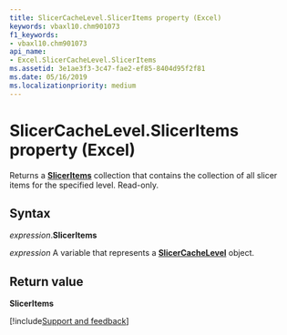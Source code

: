 ```yaml
---
title: SlicerCacheLevel.SlicerItems property (Excel)
keywords: vbaxl10.chm901073
f1_keywords:
- vbaxl10.chm901073
api_name:
- Excel.SlicerCacheLevel.SlicerItems
ms.assetid: 3e1ae3f3-3c47-fae2-ef85-8404d95f2f81
ms.date: 05/16/2019
ms.localizationpriority: medium
---
```



# SlicerCacheLevel.SlicerItems property (Excel)

Returns a **[SlicerItems](Excel.SlicerItems.md)** collection that contains the collection of all slicer items for the specified level. Read-only.


## Syntax

_expression_.**SlicerItems**

_expression_ A variable that represents a **[SlicerCacheLevel](Excel.SlicerCacheLevel.md)** object.


## Return value

**SlicerItems**




[!include[Support and feedback](~/includes/feedback-boilerplate.md)]